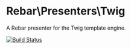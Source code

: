 Rebar\Presenters\Twig
=======================
A Rebar presenter for the Twig template engine.

[![Build Status](https://travis-ci.org/fluxoft/rebar-presenters-twig.svg?branch=master)](https://travis-ci.org/fluxoft/rebar-presenters-twig)